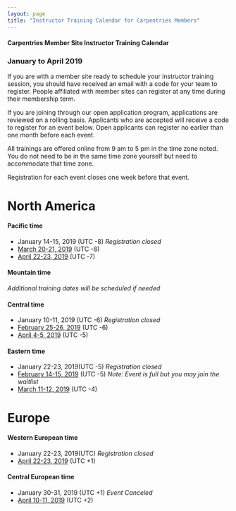 ```yaml
---
layout: page
title: "Instructor Training Calendar for Carpentries Members"
---
```



#### Carpentries Member Site Instructor Training Calendar
###  January to April 2019

If you are with a member site ready to schedule your instructor training session, you should have received an email with a code for your team to register. People affiliated with member sites can register at any time during their membership term.

If you are joining through our open application program, applications are reviewed on a rolling basis.  Applicants who are accepted will receive a code to register for an event below.  Open applicants can register no earlier than one month before each event.

All trainings are offered online from 9 am to 5 pm in the time zone noted.  You do not need to be in the same time zone yourself but need to accommodate that time zone. 

Registration for each event closes one week before that event.


# North America

#### Pacific time
* January 14-15, 2019 (UTC -8) *Registration closed*
* [March 20-21, 2019](https://www.eventbrite.com/e/online-instructor-training-march-20-21-n-america-pacific-time-tickets-53347451664)  (UTC -8)
* [April 22-23, 2019](https://www.eventbrite.com/e/online-instructor-training-april-22-23-n-america-pacific-time-tickets-53348102611)  (UTC -7)

#### Mountain time
*Additional training dates will be scheduled if needed*

#### Central time
* January 10-11, 2019 (UTC -6) *Registration closed*
* [February 25-26, 2019](https://www.eventbrite.com/e/online-instructor-training-february-25-26-n-america-central-time-tickets-53347008338)  (UTC -6)
* [April 4-5, 2019](https://www.eventbrite.com/e/online-instructor-training-april-4-5-n-america-central-time-tickets-53348194887)  (UTC -5)

#### Eastern time
* January 22-23, 2019(UTC -5) *Registration closed*
* [February 14-15, 2019](https://www.eventbrite.com/e/online-instructor-training-february-14-15-n-america-eastern-time-tickets-53347246049)  (UTC -5) *Note: Event is full but you may join the waitlist*
* [March 11-12, 2019](https://www.eventbrite.com/e/online-instructor-training-march-11-12-n-america-eastern-time-tickets-53347628192)  (UTC -4)

# Europe

#### Western European time
* January 22-23, 2019(UTC) *Registration closed*
* [April 22-23, 2019](https://www.eventbrite.com/e/online-instructor-training-april-22-23-western-europe-time-tickets-53348314244)  (UTC +1)

#### Central European time
* January 30-31, 2019 (UTC +1) *Event Canceled*
* [April 10-11, 2019](https://www.eventbrite.com/e/online-instructor-training-april-10-11-central-european-time-tickets-53349080536)  (UTC +2)



